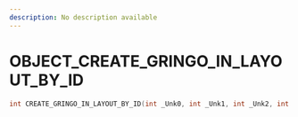 ```yaml
---
description: No description available 
---
```


# OBJECT\_CREATE_GRINGO_IN_LAYOUT_BY_ID

```cpp
int CREATE_GRINGO_IN_LAYOUT_BY_ID(int _Unk0, int _Unk1, int _Unk2, int _Unk3, int _Unk4, int _Unk5, int _Unk6, int _Unk7, int _Unk8);
```